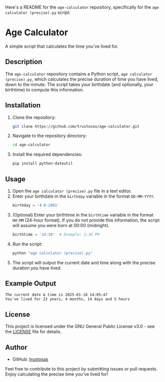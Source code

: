 Here's a README for the `age-calculator` repository, specifically for the `age calculator (precise).py` script:

# Age Calculator

A simple script that calculates the time you've lived for.

## Description

The `age-calculator` repository contains a Python script, `age calculator (precise).py`, which calculates the precise duration of time you have lived, down to the minute. The script takes your birthdate (and optionally, your birthtime) to compute this information.

## Installation

1. Clone the repository:
    ```sh
    git clone https://github.com/trustosas/age-calculator.git
    ```
2. Navigate to the repository directory:
    ```sh
    cd age-calculator
    ```
3. Install the required dependencies:
    ```sh
    pip install python-dateutil
    ```

## Usage

1. Open the `age calculator (precise).py` file in a text editor.
2. Enter your birthdate in the `birthday` variable in the format `DD-MM-YYYY`.
    ```python
    birthday = '4-8-2001'
    ```
3. (Optional) Enter your birthtime in the `birthtime` variable in the format `HH:MM` (24-hour format). If you do not provide this information, the script will assume you were born at 00:00 (midnight).
    ```python
    birthtime = '14:30'  # Example: 2:30 PM
    ```
4. Run the script:
    ```sh
    python "age calculator (precise).py"
    ```
5. The script will output the current date and time along with the precise duration you have lived.

## Example Output
```
The current date & time is 2025-01-18 14:05:47
You've lived for 23 years, 4 months, 14 days and 5 hours
```

## License

This project is licensed under the GNU General Public License v3.0 - see the [LICENSE](https://github.com/trustosas/age-calculator/blob/main/LICENSE) file for details.

## Author

- GitHub: [trustosas](https://github.com/trustosas)

Feel free to contribute to this project by submitting issues or pull requests. Enjoy calculating the precise time you've lived for!
